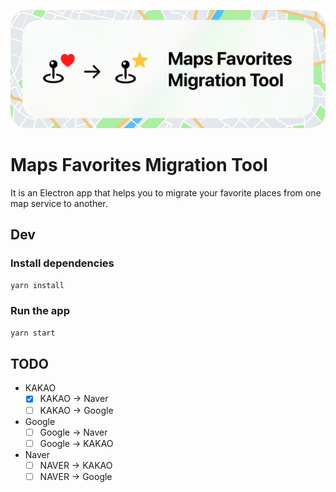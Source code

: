 ![hero](images/hero.png)

# Maps Favorites Migration Tool

It is an Electron app that helps you to migrate your favorite places from one map service to another.

## Dev

### Install dependencies

```bash
yarn install
```

### Run the app

```bash
yarn start
```

## TODO

- KAKAO
  - [x] KAKAO -> Naver
  - [ ] KAKAO -> Google
- Google
  - [ ] Google -> Naver
  - [ ] Google -> KAKAO
- Naver
  - [ ] NAVER -> KAKAO
  - [ ] NAVER -> Google
